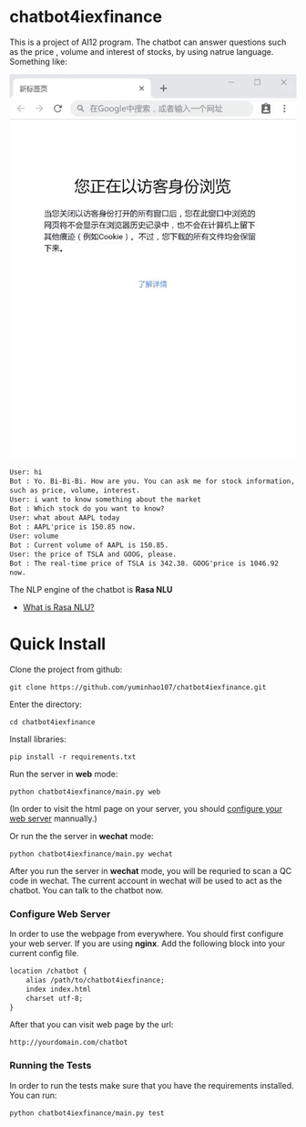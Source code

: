 # chatbot4iexfinance
This is a project of AI12 program.
The chatbot can answer questions such as the price , volume and interest of stocks, by using natrue language. Something like:

![image](docs/demo.gif)

```
User: hi
Bot : Yo. Bi-Bi-Bi. How are you. You can ask me for stock information, such as price, volume, interest.
User: i want to know something about the market
Bot : Which stock do you want to know?
User: what about AAPL today
Bot : AAPL'price is 150.85 now.
User: volume
Bot : Current volume of AAPL is 150.85.
User: the price of TSLA and GOOG, please.
Bot : The real-time price of TSLA is 342.38. GOOG'price is 1046.92 now.
```
 
The NLP engine of the chatbot is **Rasa NLU**
- [What is Rasa NLU?](http://rasa.com/products/rasa-stack/)

# Quick Install
Clone the project from github:
```
git clone https://github.com/yuminhao107/chatbot4iexfinance.git
```
Enter the directory:
```
cd chatbot4iexfinance
```
Install libraries:
```
pip install -r requirements.txt
```
Run the server in **web** mode:
```
python chatbot4iexfinance/main.py web
```
  (In order to visit the html page on your server, you should [configure your web server](#config-web-server) mannually.)

Or run the the server in **wechat** mode:
```
python chatbot4iexfinance/main.py wechat
```
After you run the server in **wechat** mode, you will be requried to scan a QC code in wechat. The current account in wechat will be used to act as the chatbot. You can talk to the chatbot now.

### Configure Web Server
In order to use the webpage from everywhere. You should first configure your web server.
If you are using **nginx**. Add the following block into your current config file.
```
location /chatbot {
    alias /path/to/chatbot4iexfinance;
    index index.html
    charset utf-8;
}
```
After that you can visit web page by the url:
```
http://yourdomain.com/chatbot
```

### Running the Tests
In order to run the tests make sure that you have the requirements installed. You can run:
```
python chatbot4iexfinance/main.py test
```
